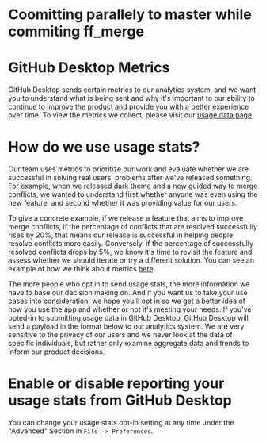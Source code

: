 # Coomitting parallely to master while commiting ff_merge
# GitHub Desktop Metrics
GitHub Desktop sends certain metrics to our analytics system, and we want you to understand what is being sent and why it's important to our ability to continue to improve the product and provide you with a better experience over time. To view the metrics we collect, please visit our [usage data page](https://desktop.github.com/usage-data/).

# How do we use usage stats?

Our team uses metrics to prioritize our work and evaluate whether we are successful in solving real users' problems after we've released something. For example, when we released dark theme and a new guided way to merge conflicts, we wanted to understand first whether anyone was even using the new feature, and second whether it was providing value for our users.

To give a concrete example, if we release a feature that aims to improve merge conflicts, if the percentage of conflicts that are resolved successfully rises by 20%, that means our release is successful in helping people resolve conflicts more easily. Conversely, if the percentage of successfully resolved conflicts drops by 5%, we know it's time to revisit the feature and assess whether we should iterate or try a different solution. You can see an example of how we think about metrics [here](https://github.com/desktop/desktop/issues/5394).

The more people who opt in to send usage stats, the more information we have to base our decision making on. And if you want us to take your use cases into consideration, we hope you'll opt in so we get a better idea of how you use the app and whether or not it's meeting your needs. If you've opted-in to submitting usage data in GitHub Desktop, GitHub Desktop will send a payload in the format below to our analytics system. We are very sensitive to the privacy of our users and we never look at the data of specific individuals, but rather only examine aggregate data and trends to inform our product decisions.

# Enable or disable reporting your usage stats from GitHub Desktop
You can change your usage stats opt-in setting at any time under the "Advanced" Section in `File -> Preferences`.
